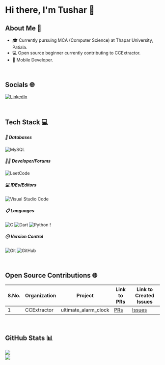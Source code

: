 # Hi there, I'm Tushar 👋

## About Me 🚀

- 🎓 Currently pursuing MCA (Computer Science) at Thapar University, Patiala.
- 💻 Open source beginner currently contributing to CCExtractor. 
- 📱 Mobile Developer.

<br>

## Socials 🌐
[![LinkedIn](https://img.shields.io/badge/linkedin-%230077B5.svg?style=for-the-badge&logo=linkedin&logoColor=white)](https://www.linkedin.com/in/tushar-khandelwal-0082a7211/) 

<br>

## Tech Stack 💻


##### 💾 Databases
![MySQL](https://img.shields.io/badge/mysql-%2300f.svg?style=for-the-badge&logo=mysql&logoColor=white) 


##### 🧑‍💻 Developer/Forums
![LeetCode](https://img.shields.io/badge/LeetCode-000000?style=for-the-badge&logo=LeetCode&logoColor=#d16c06) 

##### 💻 IDEs/Editors
![Visual Studio Code](https://img.shields.io/badge/Visual%20Studio%20Code-0078d7.svg?style=for-the-badge&logo=visual-studio-code&logoColor=white) 

##### 📋 Languages
![C](https://img.shields.io/badge/c-%2300599C.svg?style=for-the-badge&logo=c&logoColor=white) ![Dart](https://img.shields.io/badge/dart-%230175C2.svg?style=for-the-badge&logo=dart&logoColor=white) ![Python](https://img.shields.io/badge/python-3670A0?style=for-the-badge&logo=python&logoColor=ffdd54) !

##### 🕓 Version Control
![Git](https://img.shields.io/badge/git-%23F05033.svg?style=for-the-badge&logo=git&logoColor=white) ![GitHub](https://img.shields.io/badge/github-%23121011.svg?style=for-the-badge&logo=github&logoColor=white)

<br>

## Open Source Contributions 🌐

| S.No. | Organization | Project      | Link to PRs | Link to Created Issues |
|-------|--------------|--------------|-------------|-------------------------|
| 1     | CCExtractor  | ultimate_alarm_clock      | [PRs](https://github.com/CCExtractor/ultimate_alarm_clock/pulls?q=is%3Apr+author%3Atushar11kh+is%3Aclosed) | [Issues]([https://github.com/CCExtractor/ultimate_alarm_clock/issues/created_by/tushar11kh](https://github.com/CCExtractor/ultimate_alarm_clock/issues?q=is%3Aissue+is%3Aclosed+author%3Atushar11kh))         |

<br>

## GitHub Stats 📊
![](https://github-readme-stats.vercel.app/api?username=tushar11kh&theme=great-gatsby&hide_border=false&include_all_commits=false&count_private=true)<br/>
![](https://github-readme-streak-stats.herokuapp.com/?user=tushar11kh&theme=great-gatsby&hide_border=false)<br/>

